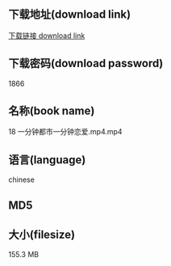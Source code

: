 ## 下载地址(download link)
[下载链接 download link](https://voluble-croquembouche-d321dc.netlify.app/?s=18+%E4%B8%80%E5%88%86%E9%92%9F%E9%83%BD%E5%B8%82%E4%B8%80%E5%88%86%E9%92%9F%E6%81%8B%E7%88%B1.mp4)

## 下载密码(download password)
1866

## 名称(book name)
18 一分钟都市一分钟恋爱.mp4.mp4

## 语言(language)
chinese

## MD5


## 大小(filesize)
155.3 MB
